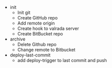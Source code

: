 * init
	* Init git
	* Create GitHub repo
	* Add remote origin
	* Create hook to valrada server
	* Create BitBucket repo
* archive 
	* Delete Github repo
	* Change remote to Bitbucket
* deploy-last-commit
	* add deploy-trigger to last commit and push